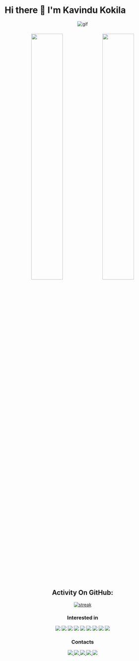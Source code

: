 # Hi there 👋 I'm Kavindu Kokila

<div width ="100%" align="center">
<img alt ="gif" src ="https://camo.githubusercontent.com/e20822b4282c07ffd010cd05f855a6561d3b62358ca9e607e4901288dd748fcb/68747470733a2f2f63646e2e6472696262626c652e636f6d2f75736572732f323133313939332f73637265656e73686f74732f343934383733362f74686f75676874776f726b732d6769665f6472696262626c652e676966"
</div>
  
  ###

<div width="100%" display="flex" align="center">
<img width="45%" src ="https://github-readme-stats.vercel.app/api?username=kavicastelo&theme=radical"/>
<img width="45%" src ="https://github-readme-stats.vercel.app/api/top-langs/?username=kavicastelo&theme=radical&layout=compact"/>
</div>

## Activity On GitHub:

<p align="center">
  <a href="https://github.com/kavicastelo">      
<img title="stats" alt="streak" src="https://github-readme-streak-stats.herokuapp.com/?user=kavicastelo&theme=dark&hide_border=true&stroke=f53b3b"/>
</a> 
</p>

<h3 align="center">Interested in</h3>

<div width="100%" display="flex" align="center">
<img src="https://img.shields.io/badge/HTML5-E34F26?style=for-the-badge&logo=html5&logoColor=white"/>
<img src="https://img.shields.io/badge/JavaScript-323330?style=for-the-badge&logo=javascript&logoColor=F7DF1E"/>
<img src="https://img.shields.io/badge/TypeScript-007ACC?style=for-the-badge&logo=typescript&logoColor=white"/>
<img src="https://img.shields.io/badge/React_Native-20232A?style=for-the-badge&logo=react&logoColor=61DAFB"/>
<img src="https://img.shields.io/badge/Bootstrap-563D7C?style=for-the-badge&logo=bootstrap&logoColor=white"/>
<img src="https://img.shields.io/badge/Angular-DD0031?style=for-the-badge&logo=angular&logoColor=white"/>
<img src="https://img.shields.io/badge/Node.js-339933?style=for-the-badge&logo=nodedotjs&logoColor=white"/>
<img src="https://img.shields.io/badge/C%2B%2B-00599C?style=for-the-badge&logo=c%2B%2B&logoColor=white"/>
<img src="https://img.shields.io/badge/PHP-777BB4?style=for-the-badge&logo=php&logoColor=white"/>
</div>

<h3 align="center">Contacts</h3>

<div width="100%" display="flex" align="center">
<a href="mailto:kavindu.kokila.acc@gmail.com">
<img src="https://img.shields.io/badge/Gmail-D14836?style=for-the-badge&logo=gmail&logoColor=white"/>
</a>
  <a href="https://stackoverflow.com/users/20531015/kavi-castelo">
<img src="https://img.shields.io/badge/Stack_Overflow-FE7A16?style=for-the-badge&logo=stack-overflow&logoColor=white"/>
</a>
  <a href="https://linkedin.com/in/kavindu-kokila-710963250">
<img src="https://img.shields.io/badge/LinkedIn-0077B5?style=for-the-badge&logo=linkedin&logoColor=white"/>
</a>
  <a href="https://twitter.com/kavicastelo?fbclid=IwAR1nDnX7rtkOGJFfx2NgQqvcj4Zs6Xa3IzAaf-3HD4P-be_LrwyEPahmtzM">
<img src="https://img.shields.io/badge/Twitter-1DA1F2?style=for-the-badge&logo=twitter&logoColor=white"/>
</a>
  <a href="https://www.facebook.com/kavi.castelo">
<img src="https://img.shields.io/badge/Facebook-1877F2?style=for-the-badge&logo=facebook&logoColor=white"/>
</a>
</div>
